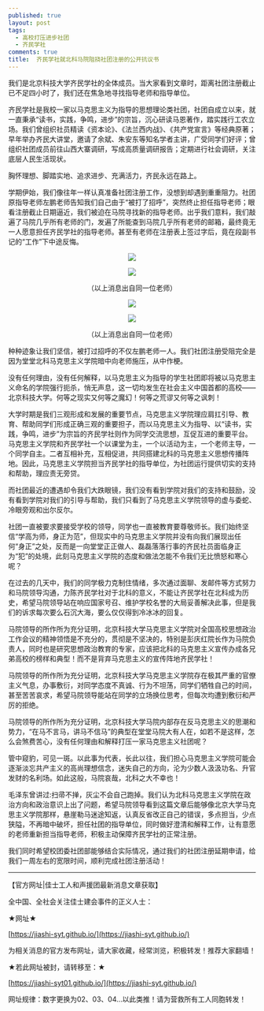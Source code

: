 ```yaml
---
published: true
layout: post
tags:
  - 高校打压进步社团
  - 齐民学社
comments: true
title:  齐民学社就北科马院阻挠社团注册的公开抗议书
---
```



我们是北京科技大学齐民学社的全体成员。当大家看到文章时，距离社团注册截止已不足四小时了，我们还在焦急地寻找指导老师和指导单位。

齐民学社是我校一家以马克思主义为指导的思想理论类社团，社团自成立以来，就一直秉承“读书，实践，争鸣，进步”的宗旨，沉心研读马恩著作，踏实践行工农立场。我们曾组织社员精读《资本论》、《法兰西内战》、《共产党宣言》等经典原著；早年举办齐民大讲堂，邀请了余斌、朱安东等知名学者主讲，广受同学们好评；曾组织社团成员前往山西大寨调研，写成高质量调研报告；定期进行社会调研，关注底层人民生活现状。

胸怀理想、脚踏实地、追求进步、充满活力，齐民永远在路上。

学期伊始，我们像往年一样认真准备社团注册工作，没想到却遇到重重阻力。社团原指导老师左鹏老师告知我们自己由于“被打了招呼”，突然终止担任指导老师；眼看注册截止日期逼近，我们被迫在马院寻找新的指导老师。出乎我们意料，我们敲遍了马院几乎所有老师的门，发遍了所能查到马院几乎所有老师的邮箱，最终竟无一人愿意担任齐民学社的指导老师。甚至有老师在注册表上签过字后，竟在段副书记的“工作”下中途反悔。

<p align="center"> <img src="https://i.loli.net/2018/09/26/5bab22cbe8928.jpg"> </p>

<p align="center"> <img src="https://i.loli.net/2018/09/26/5bab242406b15.jpg"> </p>

<p align="center"> （以上消息出自同一位老师） </p>

<p align="center"> <img src="https://i.loli.net/2018/09/26/5bab230c7d6a3.jpg"> </p>

<p align="center"> <img src="https://i.loli.net/2018/09/26/5bab244dece98.jpg"> </p>

<p align="center"> （以上消息出自同一位老师） </p>


种种迹象让我们坚信，被打过招呼的不仅左鹏老师一人。我们社团注册受阻完全是因为堂堂北科马克思主义学院暗中向老师施压，从中作梗。

没有任何理由，没有任何解释，以马克思主义为指导的学生社团即将被以马克思主义命名的学院强行扼杀，悄无声息，这一切均发生在社会主义中国首都的高校——北京科技大学。何等之现实又何等之魔幻！何等之荒谬又何等之讽刺！

大学时期是我们三观形成和发展的重要节点，马克思主义学院理应肩扛引导、教育、帮助同学们形成正确三观的重要担子，而以马克思主义为指导、以“读书，实践，争鸣，进步”为宗旨的齐民学社则作为同学交流思想，互促互进的重要平台。马克思主义学院和齐民学社一个以课堂为主，一个以活动为主，一个老师主导，一个同学自主。二者互相补充，互相促进，共同搭建北科的马克思主义思想传播阵地。因此，马克思主义学院担当齐民学社的指导单位，为社团运行提供切实的支持和帮助，理应责无旁贷。
 
而社团最近的遭遇却令我们大跌眼镜，我们没有看到学院对我们的支持和鼓励，没有看到学院对我们的引导与帮助，我们只看到了马克思主义学院领导的虚与委蛇、冷眼旁观和出尔反尔。
 
社团一直被要求要接受学校的领导，同学也一直被教育要尊敬师长。我们始终坚信“学高为师，身正为范”，但现实中的马克思主义学院并没有向我们展现出任何“身正”之处，反而是一向堂堂正正做人、磊磊落落行事的齐民社员面临身正为“犯”的处境，此刻马克思主义学院的态度和做法怎能不令我们无比愤怒和寒心呢？

在过去的几天中，我们的同学极力克制住情绪，多次通过面聊、发邮件等方式努力和马院领导沟通，力陈齐民学社对于北科的意义，不能让齐民学社在北科成为历史，希望马院领导站在响应国家号召、维护学校名誉的大局妥善解决此事，但是我们的诉求每次要么石沉大海，要么仅仅得到冷冰冰的回复。

马院领导的所作所为充分证明，北京科技大学马克思主义学院对全国高校思想政治工作会议的精神领悟是不充分的，贯彻是不坚决的，特别是彭庆红院长作为马院负责人，同时也是研究思想政治教育的专家，应该把北科的马克思主义宣传办成各兄弟高校的榜样和典型！而不是背弃马克思主义的宣传阵地齐民学社！
 
马院领导的所作所为充分证明，北京科技大学马克思主义学院存在极其严重的官僚主义气息，办事敷衍，对同学态度不真诚、行为不坦荡，同学们牺牲自己的时间，甚至苦苦哀求，希望马院领导能站在同学的立场换位思考，但每次均遭到敷衍和严厉的拒绝。
 
马院领导的所作所为充分证明，北京科技大学马院内部存在反马克思主义的思潮和势力，“在马不言马，讲马不信马”的典型在堂堂马院大有人在，如若不是这样，怎么会煞费苦心，没有任何理由和解释打压一家马克思主义社团呢？
 
管中窥豹，可见一斑。以此事为代表，长此以往，我们担心马克思主义学院可能会逐渐淡忘共产主义的高尚理想信念，迷失自己的方向，沦为少数人汲汲功名、升官发财的名利场。如此这般，马院哀哉，北科之大不幸也！
 
毛泽东曾讲过:扫帚不掸，灰尘不会自己跑掉。我们认为北科马克思主义学院在政治方向和政治意识上出了问题，希望马院领导看到这篇文章后能够像北京大学马克思主义学院那样，悬崖勒马迷途知返，认真反省改正自己的错误，多点担当，少点狭隘，不再暗中破坏，担任社团的指导单位，同时做好澄清和解释工作，让有意愿的老师重新担当指导老师，积极主动保障齐民学社的正常注册。
 
我们同时希望校团委社团部能够结合实际情况，通过我们的社团注册延期申请，给我们一周左右的宽限时间，顺利完成社团注册活动！


---
【官方网址|佳士工人和声援团最新消息文章获取】

全中国、全社会关注佳士建会事件的正义人士：

★网址★

[https://jiashi-syt.github.io/](https://jiashi-syt.github.io/)

为相关消息的官方发布网址，请大家收藏，经常浏览，积极转发！推荐大家翻墙！

★若此网址被封，请转移至：★

[https://jiashi-syt01.github.io/](https://jiashi-syt.github.io/)

网址规律：数字更换为02、03、04…以此类推！请为营救所有工人同胞转发！


